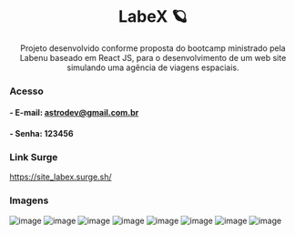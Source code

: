 <h1 align="center"> LabeX 🪐 </h1>

<p align="center"> Projeto desenvolvido conforme proposta do bootcamp ministrado pela Labenu baseado em React JS, para o desenvolvimento de um web site simulando uma agência de viagens espaciais. </p>

### Acesso
#### - E-mail: astrodev@gmail.com.br
#### - Senha: 123456

### Link Surge 
https://site_labex.surge.sh/

### Imagens
![image](https://user-images.githubusercontent.com/94838711/154823790-58adf89b-5e2e-4f3c-adfd-d9fd6f6572bc.png)
![image](https://user-images.githubusercontent.com/94838711/154823797-7f71365d-ddb7-4d59-a7f1-91092de1310b.png)
![image](https://user-images.githubusercontent.com/94838711/154823802-caa00f59-2c42-471a-b64f-69f6ba66f456.png)
![image](https://user-images.githubusercontent.com/94838711/154824517-4022d3de-1911-4d40-8038-0bc65eb25d18.png)
![image](https://user-images.githubusercontent.com/94838711/154823814-f0af6ead-02fb-484c-93d3-93ed51b0b4eb.png)
![image](https://user-images.githubusercontent.com/94838711/154823822-d7524c1f-88c9-4873-b5b8-4c42ffba1199.png)
![image](https://user-images.githubusercontent.com/94838711/154824470-e6446da9-826a-4047-9106-f14f57bbefb3.png)
![image](https://user-images.githubusercontent.com/94838711/154824460-9af85fe3-1e22-49d7-a664-af3c4084780e.png)
